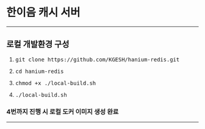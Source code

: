 # 한이음 캐시 서버

---

## 로컬 개발환경 구성

1. <pre>git clone https://github.com/KGESH/hanium-redis.git</pre>

2. <pre>cd hanium-redis</pre>

3. <pre>chmod +x ./local-build.sh</pre>

4. <pre>./local-build.sh</pre>

### 4번까지 진행 시 로컬 도커 이미지 생성 완료

---


